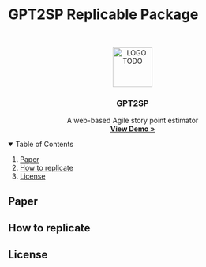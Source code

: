 # GPT2SP Replicable Package
<!-- PROJECT LOGO -->
<br />
<p align="center">
  <a href="https://github.com/othneildrew/Best-README-Template">
    <img src="images/logo.png" alt="LOGO TODO" width="80" height="80">
  </a>
  <h3 align="center">GPT2SP</h3>
  <p align="center">
    A web-based Agile story point estimator
    <br />
    <a href="https://share.streamlit.io/awsm-research/gpt2sp_webapp/main/gpt2sp_webapp/app.py"><strong>View Demo »</strong></a>
    <br />
  </p>
</p>

<!-- Table of contents -->
<details open="open">
  <summary>Table of Contents</summary>
  <ol>
    <li>
      <a href="#paper">Paper</a>
    </li>
    <li>
      <a href="#how-to-replicate">How to replicate</a>
    </li>
    <li>
      <a href="#license">License</a>
    </li>
  </ol>
</details>

## Paper

## How to replicate 

## License 

